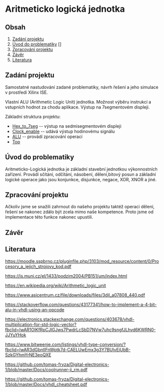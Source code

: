 # Aritmeticko logická jednotka

## Obsah
1. [Zadání projektu](#zadání-projektu)
2. [Úvod do problematiky](#úvod-do-problematiky)
   []
3. [Zpracování projektu](#zpracování-projektu)
4. [Závěr](#závěr)
5. [Literatura](#Literatura)

## Zadání projektu
Samostatné nastudování zadané problematiky, návrh řešení a jeho simulace v prostředí Xilinx ISE.

Vlastní ALU (Arithmetic Logic Unit) jednotka. Možnost výběru instrukcí a vstupních hodnot za chodu aplikace. Výstup na 7segmentovém displeji.


Základní struktura projektu:
+ [Hex_to_7seg](hex_to_7seg.vhd)    -- výstup na sedmisegmentovém displeji
+ [Clock_enable](clock_enable.vhd)  -- udává výstup hodinovému signálu
+ [ALU](ALU.vhd)                -- provádí zpracování operací
+ [Top](top.vhd)

## Úvod do problematiky

Aritmeticko-Logická jednotka je základní stavební jednotkou výkonnostních zařízení. Provádí sčítání, odčítání, násobení, dělení,bitový posun a základní logické operace jako jsou konjunkce, disjunkce, negace, XOR, XNOR a jiné.

## Zpracování projektu


Ačkoliv jsme se snažili zahrnout do našeho projektu taktéž operaci dělení, řešení se nakonec zdálo být zcela mimo naše kompetence. Proto jsme od implementace této funkce nakonec upustili.


## Závěr

## Literatura

https://moodle.sspbrno.cz/pluginfile.php/3103/mod_resource/content/0/Procesory_a_jejich_strojovy_kod.pdf

https://is.muni.cz/el/1433/podzim2004/PB151/um/index.html

https://en.wikipedia.org/wiki/Arithmetic_logic_unit

https://www.asicentrum.cz/file/downloads/files/3dil_a07808_440.pdf

https://stackoverflow.com/questions/43177341/how-to-implement-a-4-bit-alu-in-vhdl-using-an-opcode

https://electronics.stackexchange.com/questions/403678/vhdl-multiplication-for-std-logic-vector?fbclid=IwAR1OlKfRpCJlGJws7PwdrLcSbD7NVw7uhc9sngfJLhvd6KWRN0-JJYuYHok

https://www.bitweenie.com/listings/vhdl-type-conversion/?fbclid=IwAR3dGbnlIFnWptk7d-CAELUwEmx3g3Y7BUlvEjUbB-SzkGYhmYrNE3eoQXE

https://github.com/tomas-fryza/Digital-electronics-1/blob/master/Docs/coolrunner-ii_rm.pdf

https://github.com/tomas-fryza/Digital-electronics-1/blob/master/Docs/vhdl_cheatsheet.pdf
